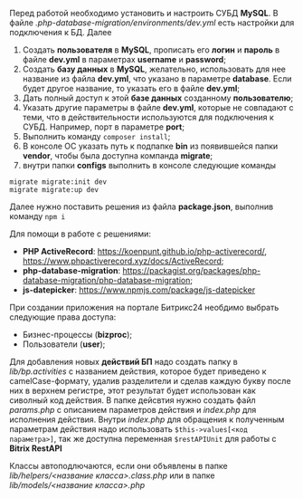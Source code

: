Перед работой необходимо установить и настроить СУБД **MySQL**. В файле *.php-database-migration/environments/dev.yml* есть настройки для подключения к БД. Далее
1. Создать **пользователя** в **MySQL**, прописать его **логин** и **пароль** в файле **dev.yml** в параметрах **username** и **password**;
2. Создать **базу данных** в **MySQL**, желательно, использовать для нее название из файла **dev.yml**, что указано в параметре **database**. Если будет другое название, то указать его в файле **dev.yml**;
3. Дать полный доступ к этой **базе данных** созданному **пользователю**;
4. Указать другие параметры в файле **dev.yml**, которые не совпадают с теми, что в действительности используются для подключения к СУБД. Например, порт в параметре **port**;
5. Выполнить команду `composer install`;
6. В консоле ОС указать путь к подпапке **bin** из появившейся папки **vendor**, чтобы была доступна компанда **migrate**;
7. внутри папки **configs** выполнить в консоле следующие команды
```
migrate migrate:init dev
migrate migrate:up dev
```

Далее нужно поставить решения из файла **package.json**, выполнив команду `npm i`

Для помощи в работе с решениями:
- **PHP ActiveRecord**: https://koenpunt.github.io/php-activerecord/, https://www.phpactiverecord.xyz/docs/ActiveRecord;
- **php-database-migration**: https://packagist.org/packages/php-database-migration/php-database-migration;
- **js-datepicker**: https://www.npmjs.com/package/js-datepicker

При создании приложения на портале Битрикс24 необдимо выбрать следующие права доступа:
- Бизнес-процессы (**bizproc**);
- Пользователи (**user**);

Для добавления новых **действий БП** надо создать папку в *lib/bp.activities* с названием действия, которое будет приведено к camelCase-формату,
удалив разделители и сделав каждую букву после них в верхнем регистре, этот результат будет использован как сиволный код действия. В папке
дейсвтия нужно создать файл *params.php* с описанием параметров действия и *index.php* для исполнения действия. Внутри *index.php* для обращения
к полученным параметрам действия надо использовать `$this->values[<код параметра>]`, так же доступна переменная `$restAPIUnit` для работы
с **Bitrix RestAPI**

Классы автоподлючаются, если они объявлены в папке *lib/helpers/<название класса>.class.php* или в папке *lib/models/<название класса>.php*